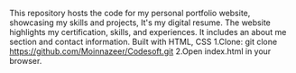 This repository hosts the code for my personal portfolio website, showcasing my skills and projects, It's my digital resume.
The website highlights my certification, skills, and experiences. It includes an about me section and contact information.
Built with HTML, CSS
1.Clone: git clone https://github.com/Moinnazeer/Codesoft.git
2.Open index.html in your browser.
